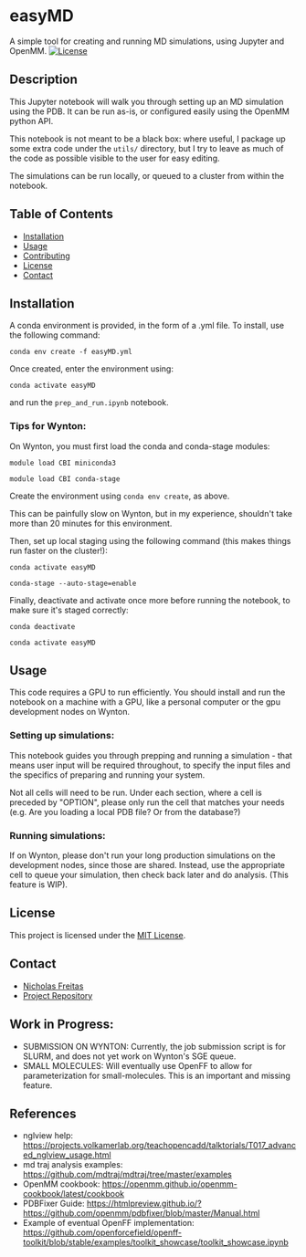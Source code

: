 # easyMD
A simple tool for creating and running MD simulations, using Jupyter and OpenMM.
[![License](https://img.shields.io/badge/license-MIT-blue.svg)](LICENSE)

## Description

This Jupyter notebook will walk you through setting up an MD simulation using the PDB. It can be run as-is, or configured easily using the OpenMM python API.

This notebook is not meant to be a black box: where useful, I package up some extra code under the `utils/` directory, but I try to leave as much of the code as possible visible to the user for easy editing.

The simulations can be run locally, or queued to a cluster from within the notebook.

## Table of Contents

- [Installation](#installation)
- [Usage](#usage)
- [Contributing](#contributing)
- [License](#license)
- [Contact](#contact)

## Installation

A conda environment is provided, in the form of a .yml file. To install, use the following command:

`conda env create -f easyMD.yml`

Once created, enter the environment using:

`conda activate easyMD`

and run the `prep_and_run.ipynb` notebook.

### Tips for Wynton:
On Wynton, you must first load the conda and conda-stage modules:

`module load CBI miniconda3`

`module load CBI conda-stage`

Create the environment using `conda env create`, as above.

This can be painfully slow on Wynton, but in my experience, shouldn't take more than 20 minutes for this environment.

Then, set up local staging using the following command (this makes things run faster on the cluster!):

`conda activate easyMD`

`conda-stage --auto-stage=enable`

Finally, deactivate and activate once more before running the notebook, to make sure it's staged correctly:

`conda deactivate`

`conda activate easyMD`

## Usage
This code requires a GPU to run efficiently. You should install and run the notebook on a machine with a GPU, like a personal computer or the gpu development nodes on Wynton.

### Setting up simulations:
This notebook guides you through prepping and running a simulation - that means user input will be required throughout, to specify the input files and the specifics of preparing and running your system.

Not all cells will need to be run. Under each section, where a cell is preceded by "OPTION", please only run the cell that matches your needs (e.g. Are you loading a local PDB file? Or from the database?)

### Running simulations:
If on Wynton, please don't run your long production simulations on the development nodes, since those are shared. Instead, use the appropriate cell to queue your simulation, then check back later and do analysis. (This feature is WIP).

## License

This project is licensed under the [MIT License](LICENSE).

## Contact

- [Nicholas Freitas](https://github.com/njf042)
- [Project Repository](https://github.com/degrado-lab/easyMD)

## Work in Progress:
- SUBMISSION ON WYNTON: Currently, the job submission script is for SLURM, and does not yet work on Wynton's SGE queue.
- SMALL MOLECULES:      Will eventually use OpenFF to allow for parameterization for small-molecules. This is an important and missing feature.

## References
- nglview help: https://projects.volkamerlab.org/teachopencadd/talktorials/T017_advanced_nglview_usage.html
- md traj analysis examples: https://github.com/mdtraj/mdtraj/tree/master/examples
- OpenMM cookbook: https://openmm.github.io/openmm-cookbook/latest/cookbook
- PDBFixer Guide: https://htmlpreview.github.io/?https://github.com/openmm/pdbfixer/blob/master/Manual.html
- Example of eventual OpenFF implementation: https://github.com/openforcefield/openff-toolkit/blob/stable/examples/toolkit_showcase/toolkit_showcase.ipynb

